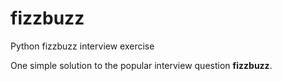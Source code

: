 # fizzbuzz
Python fizzbuzz interview exercise

One simple solution to the popular interview question **fizzbuzz**.
